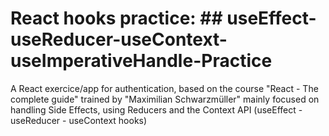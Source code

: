 # React hooks practice: ## useEffect-useReducer-useContext-useImperativeHandle-Practice

A React exercice/app for authentication, based on the course "React - The complete guide" trained by "Maximilian Schwarzmüller" mainly focused on handling Side Effects, using Reducers and the Context API (useEffect - useReducer - useContext hooks)
